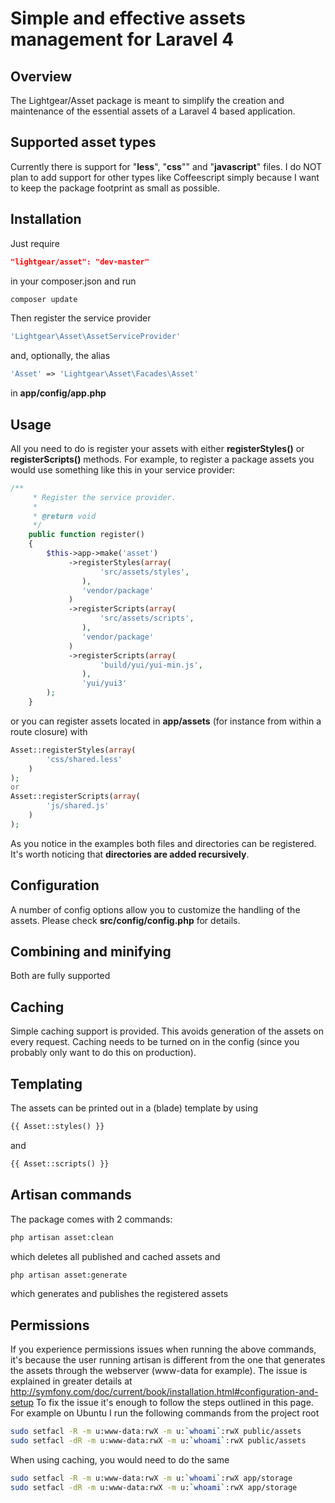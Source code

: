 # Simple and effective assets management for Laravel 4

## Overview
The Lightgear/Asset package is meant to simplify the creation and maintenance of the essential assets of a Laravel 4 based application.

## Supported asset types
Currently there is support for "**less**", "**css**"" and "**javascript**" files.
I do NOT plan to add support for other types like Coffeescript simply because I want to keep the package footprint as small as possible.

## Installation
Just require
```json
"lightgear/asset": "dev-master"
```
in your composer.json
and run
```bash
composer update
```

Then register the service provider
```php
'Lightgear\Asset\AssetServiceProvider'
```
and, optionally, the alias 
```php
'Asset' => 'Lightgear\Asset\Facades\Asset'
```
in **app/config/app.php**

## Usage
All you need to do is register your assets with either **registerStyles()** or **registerScripts()** methods.
For example, to register a package assets you would use something like this in your service provider:

```php
/**
	 * Register the service provider.
	 *
	 * @return void
	 */
	public function register()
	{
		$this->app->make('asset')
			 ->registerStyles(array(
					'src/assets/styles',
			 	),
			 	'vendor/package'
			 )
			 ->registerScripts(array(
					'src/assets/scripts',
			 	),
			 	'vendor/package'
			 )
			 ->registerScripts(array(
					'build/yui/yui-min.js',
			 	),
			 	'yui/yui3'
	    );
	}
```
or you can register assets located in **app/assets** (for instance from within a route closure) with
```php
Asset::registerStyles(array(
        'css/shared.less'
    )
);
or
Asset::registerScripts(array(
        'js/shared.js'
    )
);
```

As you notice in the examples both files and directories can be registered.
It's worth noticing that **directories are added recursively**.

## Configuration
A number of config options allow you to customize the handling of the assets.
Please check **src/config/config.php** for details.

## Combining and minifying
Both are fully supported

## Caching
Simple caching support is provided.
This avoids generation of the assets on every request.
Caching needs to be turned on in the config (since you probably only want to do this on production).

## Templating
The assets can be printed out in a (blade) template by using
```php
{{ Asset::styles() }}
```
and
```php
{{ Asset::scripts() }}
```

## Artisan commands
The package comes with 2 commands:
```bash
php artisan asset:clean
```
which deletes all published and cached assets
and
```bash
php artisan asset:generate
```
which generates and publishes the registered assets

## Permissions
If you experience permissions issues when running the above commands, it's because the user running artisan is different from the one that generates the assets through the webserver (www-data for example).
The issue is explained in greater details at
http://symfony.com/doc/current/book/installation.html#configuration-and-setup
To fix the issue it's enough to follow the steps outlined in this page.
For example on Ubuntu I run the following commands from the project root
```bash
sudo setfacl -R -m u:www-data:rwX -m u:`whoami`:rwX public/assets
sudo setfacl -dR -m u:www-data:rwX -m u:`whoami`:rwX public/assets
```
When using caching, you would need to do the same
```bash
sudo setfacl -R -m u:www-data:rwX -m u:`whoami`:rwX app/storage
sudo setfacl -dR -m u:www-data:rwX -m u:`whoami`:rwX app/storage
```


 
